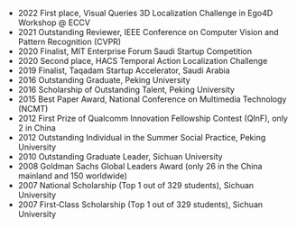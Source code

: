 - 2022 First place, Visual Queries 3D Localization Challenge in Ego4D Workshop @ ECCV 
- 2021 Outstanding Reviewer, IEEE Conference on Computer Vision and Pattern Recognition (CVPR)
- 2020 Finalist, MIT Enterprise Forum Saudi Startup Competition
- 2020 Second place, HACS Temporal Action Localization Challenge 
- 2019 Finalist, Taqadam Startup Accelerator, Saudi Arabia
- 2016 Outstanding Graduate, Peking University
- 2016 Scholarship of Outstanding Talent, Peking University
- 2015 Best Paper Award, National Conference on Multimedia Technology (NCMT) 
- 2012 First Prize of Qualcomm Innovation Fellowship Contest (QInF), only 2 in China
- 2012 Outstanding Individual in the Summer Social Practice, Peking University
- 2010 Outstanding Graduate Leader, Sichuan University
- 2008 Goldman Sachs Global Leaders Award (only 26 in the China mainland and 150 worldwide)
- 2007 National Scholarship (Top 1 out of 329 students), Sichuan University
- 2007 First‑Class Scholarship (Top 1 out of 329 students), Sichuan University